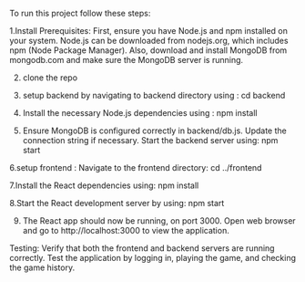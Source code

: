 To run this project follow these steps:

1.Install Prerequisites: First, ensure you have Node.js and npm installed on your system. Node.js can be downloaded from nodejs.org, which includes npm (Node Package Manager). Also, download and install MongoDB from mongodb.com and make sure the MongoDB server is running.

2. clone the repo

3. setup backend by navigating to backend directory using :
   cd backend
4. Install the necessary Node.js dependencies using : 
   npm install
5. Ensure MongoDB is configured correctly in backend/db.js. Update the connection string if necessary.
Start the backend server using: npm start


6.setup frontend :
Navigate to the frontend directory: cd ../frontend

7.Install the React dependencies using:
npm install

8.Start the React development server by using: npm start

9. The React app should now be running,  on port 3000. Open  web browser and go to http://localhost:3000 to view the application.

Testing: Verify that both the frontend and backend servers are running correctly. Test the application by logging in, playing the game, and checking the game history.

   
   
